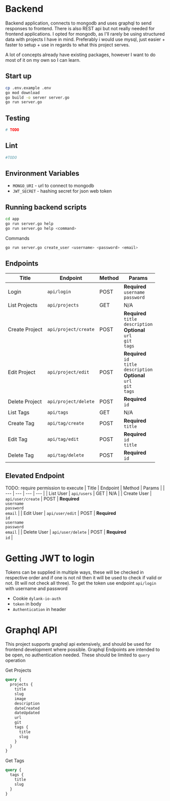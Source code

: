 # Backend
Backend application, connects to mongodb and uses graphql to send responses to frontend. There is also REST api but not really needed for frontend applications. I opted for mongodb, as I'll rarely be using structured data with projects I have in mind. Preferably i would use mysql, just easier + faster to setup + use in regards to what this project serves. 

A lot of concepts already have existing packages, however I want to do most of it on my own so I can learn.

## Start up
```bash
cp .env.example .env
go mod download
go build -o server server.go
go run server.go
```

## Testing
```bash
# TODO
```

## Lint
```bash
#TODO
```

## Environment Variables
- `MONGO_URI` - url to connect to mongodb
- `JWT_SECRET` - hashing secret for json web token

## Running backend scripts
```bash
cd app
go run server.go help
go run server.go help <command> 
```

Commands
```bash
go run server.go create_user <username> <password> <email>
```

## Endpoints
| Title | Endpoint | Method | Params |
| --- | --- | --- | --- | 
| Login | `api/login` | POST | **Required**<br>`username`<br/>`password` |
| List Projects | `api/projects` | GET | N/A |
| Create Project | `api/project/create` | POST | **Required**<br>`title`<br/>`description`<br/>**Optional**<br/>`url`<br/>`git`<br/>`tags` |
| Edit Project | `api/project/edit` | POST | **Required**<br/>`id`<br>`title`<br/>`description`<br/>**Optional**<br/>`url`<br/>`git`<br/>`tags` |
| Delete Project | `api/project/delete` | POST | **Required**<br>`id` |
| List Tags | `api/tags` | GET | N/A |
| Create Tag | `api/tag/create` | POST | **Required**<br>`title` |
| Edit Tag | `api/tag/edit` | POST | **Required**<br>`id`<br>`title` |
| Delete Tag | `api/tag/delete` | POST | **Required**<br>`id` |

## Elevated Endpoint
TODO: require permission to execute
| Title | Endpoint | Method | Params |
| --- | --- | --- | --- | 
| List User | `api/users` | GET | N/A |
| Create User | `api/user/create` | POST | **Required**<br>`username`<br>`password`<br>`email` |
| Edit User | `api/user/edit` | POST | **Required**<br>`id`<br>`username`<br>`password`<br>`email` |
| Delete User | `api/user/delete` | POST | **Required**<br>`id` |


# Getting JWT to login
Tokens can be supplied in multiple ways, these will be checked in respective order and if one is not nil then it will be used to check if valid or not. (It will not check all three). To get the token use endpoint `api/login` with username and password
- Cookie `dylank-io-auth`
- `token` in body
- `Authentication` in header

# Graphql API
This project supports graphql api extensively, and should be used for frontend development where possible. Graphql Endpoints are intended to be open, no authentication needed. These should be limited to `query` operation

Get Projects
```graphql
query {
  projects {
    title
    slug
    image
    description
    dateCreated
    dateUpdated
    url
    git
    tags {
      title
      slug
    }
  }
}
```

Get Tags
```graphql
query {
  tags {
    title
    slug
  }
}
```
